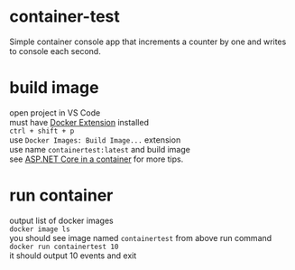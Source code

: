 # container-test
Simple container console app that increments a counter by one and writes to console each second.

# build image
open project in VS Code  
must have [Docker Extension](https://code.visualstudio.com/docs/containers/overview) installed  
`ctrl + shift + p`  
use `Docker Images: Build Image...` extension  
use name `containertest:latest` and build image  
see [ASP.NET Core in a container](https://code.visualstudio.com/docs/containers/quickstart-aspnet-core) for more tips.

# run container
output list of docker images  
`docker image ls`  
you should see image named `containertest` from above 
run command  
`docker run containertest 10`  
it should output 10 events and exit  
